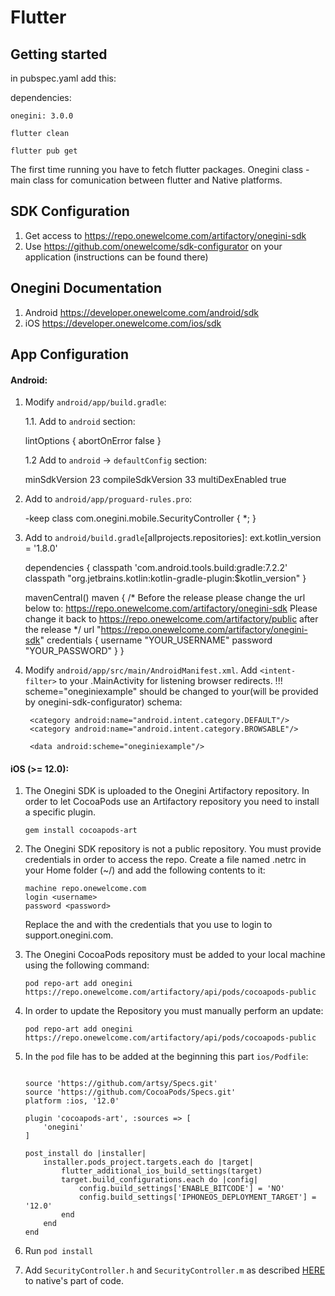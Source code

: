 # Flutter 

## Getting started

in pubspec.yaml add this:

dependencies:

    onegini: 3.0.0

`flutter clean`

`flutter pub get`

The first time running you have to fetch flutter packages.
Onegini class - main class for comunication between flutter and Native platforms.

## SDK Configuration

1. Get access to https://repo.onewelcome.com/artifactory/onegini-sdk
2. Use https://github.com/onewelcome/sdk-configurator on your application (instructions can be found there)

## Onegini Documentation
1. Android https://developer.onewelcome.com/android/sdk
2. iOS https://developer.onewelcome.com/ios/sdk

## App Configuration

#### Android: 

1. Modify `android/app/build.gradle`:

    1.1. Add to `android` section:

    
    lintOptions {
        abortOnError false
    }
    

    1.2 Add to `android` -> `defaultConfig` section:
    
    
    minSdkVersion 23
    compileSdkVersion 33
    multiDexEnabled true
    

2. Add to `android/app/proguard-rules.pro`:
    
    -keep class com.onegini.mobile.SecurityController { *; }
    

3. Add to `android/build.gradle`[allprojects.repositories]:
    ext.kotlin_version = '1.8.0'
    
    dependencies {
        classpath 'com.android.tools.build:gradle:7.2.2'
        classpath "org.jetbrains.kotlin:kotlin-gradle-plugin:$kotlin_version"
    }

    mavenCentral()
            maven {
            /*
            Before the release please change the url below to: https://repo.onewelcome.com/artifactory/onegini-sdk
            Please change it back to https://repo.onewelcome.com/artifactory/public after the release
            */
            url "https://repo.onewelcome.com/artifactory/onegini-sdk"
            credentials {
                username "YOUR_USERNAME"
                password "YOUR_PASSWORD"
            }
	}


    
4. Modify `android/app/src/main/AndroidManifest.xml`. Add `<intent-filter>` to your .MainActivity for listening browser redirects. !!! scheme="oneginiexample" should be changed to your(will be provided by onegini-sdk-configurator) schema:
    
    <intent-filter>
        <action android:name="android.intent.action.VIEW" />

        <category android:name="android.intent.category.DEFAULT"/>
        <category android:name="android.intent.category.BROWSABLE"/>

        <data android:scheme="oneginiexample"/>
    </intent-filter>



#### iOS (>= 12.0): 

1. The Onegini SDK is uploaded to the Onegini Artifactory repository. In order to let CocoaPods use an Artifactory repository you need to install a specific plugin.
    ```
    gem install cocoapods-art
    ```
2. The Onegini SDK repository is not a public repository. You must provide credentials in order to access the repo. Create a file named .netrc in your Home folder (~/) and add the following contents to it:
    ```
    machine repo.onewelcome.com
    login <username>
    password <password>
    ```
    Replace the <username> and <password> with the credentials that you use to login to support.onegini.com.

3. The Onegini CocoaPods repository must be added to your local machine using the following command:
    ```
    pod repo-art add onegini https://repo.onewelcome.com/artifactory/api/pods/cocoapods-public
    ```

4. In order to update the Repository you must manually perform an update:
    ```
    pod repo-art add onegini https://repo.onewelcome.com/artifactory/api/pods/cocoapods-public
    ```

5. In the `pod` file has to be added at the beginning this part `ios/Podfile`:
    ```
    
    source 'https://github.com/artsy/Specs.git'
    source 'https://github.com/CocoaPods/Specs.git'
    platform :ios, '12.0'

    plugin 'cocoapods-art', :sources => [
        'onegini'
    ]
    ```

    ```
    post_install do |installer|
        installer.pods_project.targets.each do |target|
            flutter_additional_ios_build_settings(target)
            target.build_configurations.each do |config|
                config.build_settings['ENABLE_BITCODE'] = 'NO'
                config.build_settings['IPHONEOS_DEPLOYMENT_TARGET'] = '12.0'
            end
        end
    end
    ```

6. Run `pod install`    

7. Add `SecurityController.h` and `SecurityController.m` as described [HERE](https://developer.onewelcome.com/ios/sdk/security-controls) to native's part of code.
